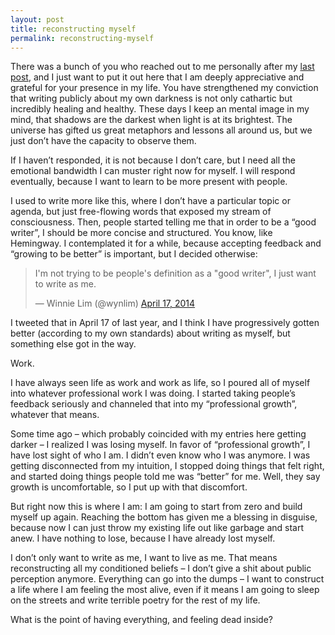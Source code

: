 ```yaml
---
layout: post
title: reconstructing myself
permalink: reconstructing-myself
---
```

There was a bunch of you who reached out to me personally after my [last post](http://journal.winnielim.org/giving-myself-permission-to-heal/), and I just want to put it out here that I am deeply appreciative and grateful for your presence in my life. You have strengthened my conviction that writing publicly about my own darkness is not only cathartic but incredibly healing and healthy. These days I keep an mental image in my mind, that shadows are the darkest when light is at its brightest. The universe has gifted us great metaphors and lessons all around us, but we just don’t have the capacity to observe them. 

If I haven’t responded, it is not because I don’t care, but I need all the emotional bandwidth I can muster right now for myself. I will respond eventually, because I want to learn to be more present with people.

I used to write more like this, where I don’t have a particular topic or agenda, but just free-flowing words that exposed my stream of consciousness. Then, people started telling me that in order to be a “good writer”, I should be more concise and structured. You know, like Hemingway. I contemplated it for a while, because accepting feedback and “growing to be better” is important, but I decided otherwise:

<blockquote class="twitter-tweet" lang="en"><p lang="en" dir="ltr">I&#39;m not trying to be people&#39;s definition as a &quot;good writer&quot;, I just want to write as me.</p>&mdash; Winnie Lim (@wynlim) <a href="https://twitter.com/wynlim/status/456628764588244995">April 17, 2014</a></blockquote>
<script async src="//platform.twitter.com/widgets.js" charset="utf-8"></script>

I tweeted that in April 17 of last year, and I think I have progressively gotten better (according to my own standards) about writing as myself, but something else got in the way. 

Work.

I have always seen life as work and work as life, so I poured all of myself into whatever professional work I was doing. I started taking people’s feedback seriously and channeled that into my “professional growth”, whatever that means. 

Some time ago – which probably coincided with my entries here getting darker – I realized I was losing myself. In favor of “professional growth”, I have lost sight of who I am. I didn’t even know who I was anymore. I was getting disconnected from my intuition, I stopped doing things that felt right, and started doing things people told me was “better” for me. Well, they say growth is uncomfortable, so I put up with that discomfort. 

But right now this is where I am: I am going to start from zero and build myself up again. Reaching the bottom has given me a blessing in disguise, because now I can just throw my existing life out like garbage and start anew. I have nothing to lose, because I have already lost myself.

I don’t only want to write as me, I want to live as me. That means reconstructing all my conditioned beliefs – I don’t give a shit about public perception anymore. Everything can go into the dumps – I want to construct a life where I am feeling the most alive, even if it means I am going to sleep on the streets and write terrible poetry for the rest of my life. 

What is the point of having everything, and feeling dead inside? 
